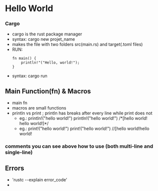 # Hello World


### Cargo
- cargo is the rust package manager
- syntax: cargo new projet_name
- makes the file with two folders src(main.rs) and target(.toml files)
- RUN: 
	```
	fn main() {
		println!"("Hello, world!");
	}
	```
- syntax: cargo run

## Main Function(fn) & Macros

- main fn
- macros are small functions
- println vs print ; println has breaks after every line while print does not
	- eg.: println!("hello world!")
	       println!("hello world!")
	       /\*[hello world!
		  hello world!]\*/
	- eg.: print!("hello world!")
	       print!("hello world!")
	       //[hello world!hello world!	

### **comments you can see above how to use (both multi-line and single-line)**

## Errors

- 'rustc --explain error_code'
- 
